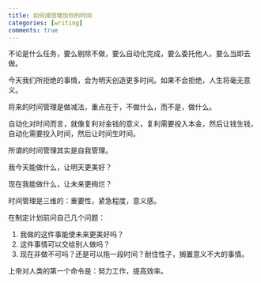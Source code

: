 ```yaml
---
title: 如何成倍增加你的时间
categories: [writing]
comments: true
---
```


不论是什么任务，要么剔除不做，要么自动化完成，要么委托他人，要么当即去做。

今天我们所拒绝的事情，会为明天创造更多时间。如果不会拒绝，人生将毫无意义。

将来的时间管理是做减法，重点在于，不做什么，而不是，做什么。

自动化对时间而言，就像复利对金钱的意义，复利需要投入本金，然后让钱生钱，自动化需要投入时间，然后让时间生时间。

所谓的时间管理其实是自我管理。

我今天能做什么，让明天更美好？

现在我能做什么，让未来更绚烂？

时间管理是三维的：重要性，紧急程度，意义感。

在制定计划前问自己几个问题：
1. 我做的这件事能使未来更美好吗？
2. 这件事情可以交给别人做吗？
3. 现在非做不可吗？还是可以拖一段时间？耐住性子，搁置意义不大的事情。

上帝对人类的第一个命令是：努力工作，提高效率。